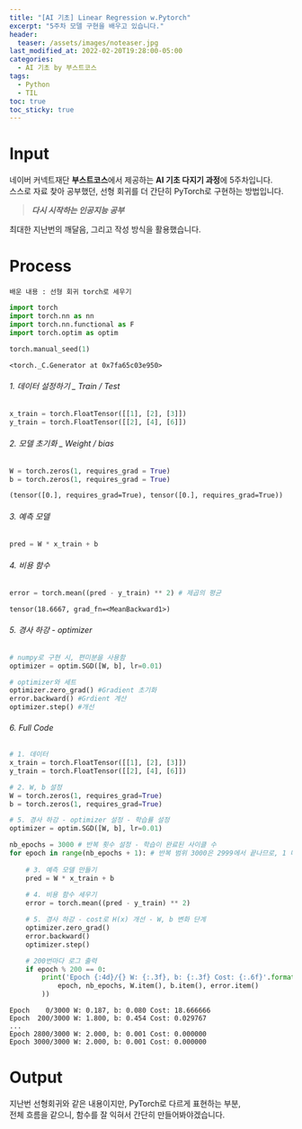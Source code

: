 ```yaml
---
title: "[AI 기초] Linear Regression w.Pytorch"
excerpt: "5주차 모델 구현을 배우고 있습니다."
header:
  teaser: /assets/images/noteaser.jpg
last_modified_at: 2022-02-20T19:28:00-05:00
categories:
  - AI 기초 by 부스트코스
tags:
  - Python
  - TIL
toc: true
toc_sticky: true
---
```


Input
======

네이버 커넥트재단 **부스트코스**에서 제공하는 **AI 기초 다지기 과정**에 5주차입니다.    
스스로 자료 찾아 공부했던, 선형 회귀를 더 간단히 PyTorch로 구현하는 방법입니다.

> **_다시 시작하는 인공지능 공부_**    

최대한 지난번의 깨달음, 그리고 작성 방식을 활용했습니다.     


Process
======
```
배운 내용 : 선형 회귀 torch로 세우기
```
```python
import torch
import torch.nn as nn
import torch.nn.functional as F
import torch.optim as optim

torch.manual_seed(1)
```

    <torch._C.Generator at 0x7fa65c03e950>

###### 1. 데이터 설정하기 _ Train / Test
```python
x_train = torch.FloatTensor([[1], [2], [3]])
y_train = torch.FloatTensor([[2], [4], [6]])
```
    
###### 2. 모델 초기화 _ Weight / bias
```python
W = torch.zeros(1, requires_grad = True)
b = torch.zeros(1, requires_grad = True)
```
    (tensor([0.], requires_grad=True), tensor([0.], requires_grad=True))
    
###### 3. 예측 모델 
```python
pred = W * x_train + b
```
    
###### 4. 비용 함수
```python
error = torch.mean((pred - y_train) ** 2) # 제곱의 평균
```
    tensor(18.6667, grad_fn=<MeanBackward1>)

###### 5. 경사 하강 - optimizer
```python
# numpy로 구현 시, 편미분을 사용함
optimizer = optim.SGD([W, b], lr=0.01)

# optimizer와 세트
optimizer.zero_grad() #Gradient 초기화
error.backward() #Grdient 계산
optimizer.step() #개선
```
    
###### 6. Full Code
```python
# 1. 데이터
x_train = torch.FloatTensor([[1], [2], [3]])
y_train = torch.FloatTensor([[2], [4], [6]])

# 2. W, b 설정
W = torch.zeros(1, requires_grad=True)
b = torch.zeros(1, requires_grad=True)

# 5. 경사 하강 - optimizer 설정 - 학습률 설정
optimizer = optim.SGD([W, b], lr=0.01)

nb_epochs = 3000 # 반복 횟수 설정 - 학습이 완료된 사이클 수
for epoch in range(nb_epochs + 1): # 반복 범위 3000은 2999에서 끝나므로, 1 더함
    
    # 3. 예측 모델 만들기
    pred = W * x_train + b
    
    # 4. 비용 함수 세우기
    error = torch.mean((pred - y_train) ** 2)

    # 5. 경사 하강 - cost로 H(x) 개선 - W, b 변화 단계
    optimizer.zero_grad()
    error.backward()
    optimizer.step()

    # 200번마다 로그 출력
    if epoch % 200 == 0: 
        print('Epoch {:4d}/{} W: {:.3f}, b: {:.3f} Cost: {:.6f}'.format(
            epoch, nb_epochs, W.item(), b.item(), error.item()
        ))
```
    Epoch    0/3000 W: 0.187, b: 0.080 Cost: 18.666666
    Epoch  200/3000 W: 1.800, b: 0.454 Cost: 0.029767
    ...
    Epoch 2800/3000 W: 2.000, b: 0.001 Cost: 0.000000
    Epoch 3000/3000 W: 2.000, b: 0.001 Cost: 0.000000
     
     
     
Output
======
지난번 선형회귀와 같은 내용이지만, PyTorch로 다르게 표현하는 부분,    
전체 흐름을 같으니, 함수를 잘 익혀서 간단히 만들어봐야겠습니다. 